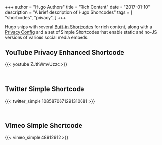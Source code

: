+++
author = "Hugo Authors"
title = "Rich Content"
date = "2017-01-10"
description = "A brief description of Hugo Shortcodes"
tags = [
    "shortcodes",
    "privacy",
]
+++

Hugo ships with several [Built-in Shortcodes](https://gohugo.io/content-management/shortcodes/#use-hugos-built-in-shortcodes) for rich content, along with a [Privacy Config](https://gohugo.io/about/hugo-and-gdpr/) and a set of Simple Shortcodes that enable static and no-JS versions of various social media embeds.
<!--more-->


## YouTube Privacy Enhanced Shortcode

{{< youtube ZJthWmvUzzc >}}

<br>


## Twitter Simple Shortcode

{{< twitter_simple 1085870671291310081 >}}

<br>



## Vimeo Simple Shortcode

{{< vimeo_simple 48912912 >}}
